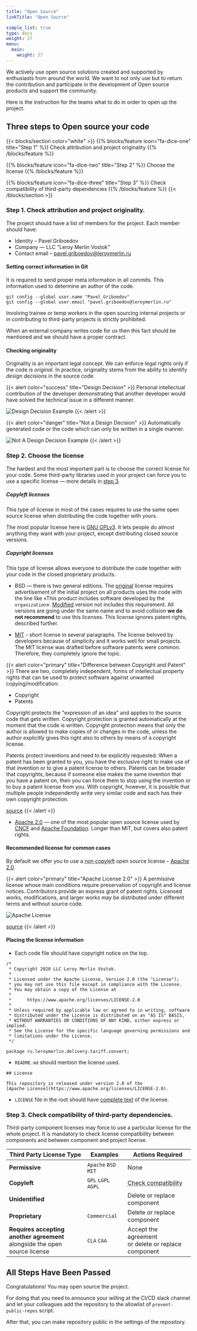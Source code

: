 ```yaml
---
title: "Open Source"
linkTitle: "Open Source"

simple_list: true
type: docs
weight: 27
menu:
  main:
    weight: 27
---
```


We actively use open source solutions created and supported by enthusiasts from around the world.
We want to not only use but to return the contribution and participate in the development
of Open source products and support the community. 

Here is the instruction for the teams what to do in order to open up the project.

## Three steps to Open source your code

{{< blocks/section color="white" >}}
{{% blocks/feature icon="fa-dice-one" title="Step 1" %}}
Check attribution and project originality
{{% /blocks/feature %}}

{{% blocks/feature icon="fa-dice-two" title="Step 2" %}}
Choose the license
{{% /blocks/feature %}}

{{% blocks/feature icon="fa-dice-three" title="Step 3" %}}
Check compatibility of third-party dependencies
{{% /blocks/feature %}}
{{< /blocks/section >}}

### Step 1. Check attribution and project originality.
The project should have a list of members for the project. Each member should have:

* Identity – Pavel Griboedov
* Company — LLC "Leroy Merlin Vostok"
* Contact email – pavel.griboedov@leroymerlin.ru

#### Setting correct information in Git
It is required to send proper meta information in all commits. 
This information used to determine an author of the code.

```
git config --global user.name "Pavel Griboedov"
git config --global user.email "pavel.griboedov@leroymerlin.ru"
```

Involving trainee or temp workers in the open sourcing internal projects or 
in contributing to third-party projects is strictly prohibited.

When an external company writes code for us then this fact should be mentioned and we should have a proper contract. 

#### Checking originality
Originality is an important legal concept. We can enforce legal rights only if the code is *original*. 
In practice, originality stems from the ability to identify *design decisions* in the source code.

{{< alert color="success" title="Design Decision" >}}
Personal intellectual contribution of the developer demonstrating that another developer would have solved
the technical issue in a different manner.

![Design Decision Example](../images/design_decision.jpg)
{{< /alert >}}

{{< alert color="danger" title="Not a Design Decision" >}}
Automatically generated code or the code which can only be written in a single manner.

![Not A Design Decision Example](../images/not_design_decision.jpg)
{{< /alert >}}

### Step 2. Choose the license
The hardest and the most important part is to choose the correct license for your code.
Some third-party libraries used in your project can force you to use a specific license — 
more details in [step 3](#step-3-check-compatibility-of-third-party-dependencies).

##### Copyleft licenses
This type of license in most of the cases requires to use the same open source
license when distributing the code together with yours.

The most popular license here is [GNU GPLv3](https://choosealicense.com/licenses/gpl-3.0/). 
It lets people do almost anything they want with your project, except distributing closed source versions.

##### Copyright licenses
This type of license allows everyone to distribute the code together with your code in the closed proprietary products.

* BSD — there is two general editions.
The [original](https://opensource.org/licenses/BSD-3-Clause) license requires advertisement of the initial project on all products uses the code with the line like
«This product includes software developed by the `organization`».
[Modified](https://opensource.org/licenses/bsd-license.php) version not includes this requirement. 
All versions are going under the same name and to avoid collision **we do not recommend** to use this licenses.
This license ignores patent rights, described further.

* [MIT](https://opensource.org/licenses/MIT) - short license in several paragraphs.
The license beloved by developers because of simplicity and it works well for small projects.
The MIT license was drafted before software patents were common. Therefore, they completely ignore the topic.

{{< alert color="primary" title="Difference between Copyright and Patent" >}}
There are two, completely independent, forms of intellectual property rights
that can be used to protect software against unwanted copying/modification:

* Copyright
* Patents

Copyright protects the "expression of an idea" and applies to the source code that gets written.
Copyright protection is granted automatically at the moment that the code is written.
Copyright protection means that only the author is allowed to make copies of or changes in the code,
unless the author explicitly gives this right also to others by means of a copyright license.

Patents protect inventions and need to be explicitly requested. When a patent has been granted to you,
you have the exclusive right to make use of that invention or to give a patent license to others.
Patents can be broader that copyrights, because if someone else makes the same invention that you have a patent on,
then you can force them to stop using the invention or to buy a patent license from you. With copyright, however,
it is possible that multiple people independently write very similar code and each has their own copyright protection.

[source](https://opensource.stackexchange.com/questions/6302/what-does-express-grant-of-patent-rights-from-contributors-to-users-mean)
{{< /alert >}}

* [Apache 2.0](https://www.apache.org/licenses/LICENSE-2.0.txt) —
one of the most popular open source license used by [CNCF](https://www.cncf.io/) and [Apache Foundation](https://www.apache.org/licenses/).
Longer than MIT, but covers also patent rights.

#### Recommended license for common cases
By default we offer you to use a 
<abbr data-toggle="tooltip" title="It means everybody can distribute your code with the closed proprietary products.">non copyleft</abbr>
 open source license – [Apache 2.0](https://www.apache.org/licenses/LICENSE-2.0.txt).

{{< alert color="primary" title="Apache License 2.0" >}}
A permissive license whose main conditions require preservation of copyright and license notices.
Contributors provide an express grant of patent rights. 
Licensed works, modifications, and larger works may be distributed under different terms and without source code.

![Apache License](../images/apache_license.jpg)

[source](https://choosealicense.com/licenses/apache-2.0/)
{{< /alert >}}

#### Placing the license information
* Each code file should have copyright notice on the top.

```
/*
 * Copyright 2020 LLC Leroy Merlin Vostok.
 *
 * Licensed under the Apache License, Version 2.0 (the "License");
 * you may not use this file except in compliance with the License.
 * You may obtain a copy of the License at
 *
 *      https://www.apache.org/licenses/LICENSE-2.0
 *
 * Unless required by applicable law or agreed to in writing, software
 * distributed under the License is distributed on an "AS IS" BASIS,
 * WITHOUT WARRANTIES OR CONDITIONS OF ANY KIND, either express or implied.
 * See the License for the specific language governing permissions and
 * limitations under the License.
 */

package ru.leroymerlin.delivery.tariff.convert;
```

* `README.md` should mention the license used.

```
## License

This repository is released under version 2.0 of the 
[Apache License](https://www.apache.org/licenses/LICENSE-2.0).
```

* `LICENSE` file in the root should have [complete text](https://www.apache.org/licenses/LICENSE-2.0.txt) of the license.


### Step 3. Check compatibility of third-party dependencies.

Third-party component licenses may force to use a particular license for the whole project.
It is mandatory to check license compatibility between components and between component and project license.

| Third Party License Type                                                         | Examples             | Actions Required                                                            |
|----------------------------------------------------------------------------------|----------------------|-----------------------------------------------------------------------------|
| **Permissive**                                                                   | `Apache` `BSD` `MIT` | None                                                                        |
| **Copyleft**                                                                     | `GPL` `LGPL` `AGPL`  | <abbr data-toggle="tooltip" title="Ensure that its intial license allows its redistribution under the licence selected by the project or alongside the other third-party components governed by a possibly different license.">Check compatibility</abbr>|
| **Unidentified**                                                                 |                      | Delete or replace component                                                 |
| **Proprietary**                                                                  | `Commercial`         | Delete or replace component                                                 |
| **Requires accepting another agreement**<br /> alongside the open source license | `CLA` `CAA`          | Accept the agreement <br />or delete or replace component |


## All Steps Have Been Passed
Congratulations! You may open source the project. <i class="fa fa-glass-cheers"></i>

For doing that you need to announce your willing at the CI/CD slack channel 
and let your colleagues add the repository to the allowlist of `prevent-public-repos` script.

After that, you can make repository public in the settings of the repository.
